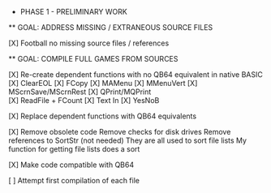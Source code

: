 
* PHASE 1 - PRELIMINARY WORK

** GOAL: ADDRESS MISSING / EXTRANEOUS SOURCE FILES

[X] Football
	no missing source files / references


** GOAL: COMPILE FULL GAMES FROM SOURCES

[X] Re-create dependent functions with no QB64 equivalent in native BASIC
	[X] ClearEOL
	[X] FCopy
	[X] MAMenu
	[X] MMenuVert
	[X] MScrnSave/MScrnRest
	[X] QPrint/MQPrint	
	[X] ReadFile + FCount
	[X] Text In
	[X] YesNoB
	
[X] Replace dependent functions with QB64 equivalents

[X] Remove obsolete code
	Remove checks for disk drives
	Remove references to SortStr (not needed)
		They are all used to sort file lists
		My function for getting file lists does a sort

[X] Make code compatible with QB64

[ ] Attempt first compilation of each file
